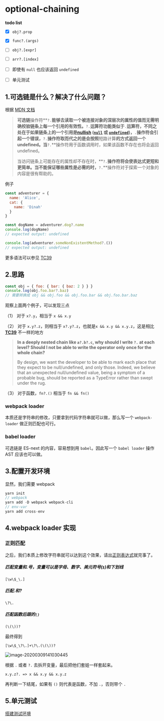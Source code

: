 # optional-chaining

**todo list**

- [x] `obj?.prop`
- [x] `func?.(args)`
- [ ] `obj?.[expr]`
- [ ] `arr?.[index]`
- [ ] 即使有 `null` 也应该返回 `undefined`
- [ ] 单元测试



## 1.可选链是什么？解决了什么问题？

根据 [MDN 文档](<[https://developer.mozilla.org/zh-CN/docs/Web/JavaScript/Reference/Operators/%E5%8F%AF%E9%80%89%E9%93%BE](https://developer.mozilla.org/zh-CN/docs/Web/JavaScript/Reference/Operators/可选链)>)

> **可选链**操作符**`?.`**能够去读取一个被连接对象的深层次的属性的值而无需明确校验链条上每一个引用的有效性。**`?.`**运算符功能类似于**`.`**运算符，不同之处在于如果链条上的一个引用是[nullish](https://developer.mozilla.org/en-US/docs/Glossary/nullish) ([`null`](https://developer.mozilla.org/zh-CN/docs/Web/JavaScript/Reference/Global_Objects/null) 或 [`undefined`](https://developer.mozilla.org/zh-CN/docs/Web/JavaScript/Reference/Global_Objects/undefined))，**`.`**操作符会引起一个错误，**`?.`**操作符取而代之的是会按照**短路计算**的方式返回一个 undefined。当**`?.`**操作符用于函数调用时，如果该函数不存在也将会返回 undefined。
>
> 当访问链条上可能存在的属性却不存在时，**`?.`**操作符将会使表达式更短和更简单。当不能保证哪些属性是必需的时，**`?.`**操作符对于探索一个对象的内容是很有帮助的。

例子

```javascript
const adventurer = {
  name: 'Alice',
  cat: {
    name: 'Dinah'
  }
}

const dogName = adventurer.dog?.name
console.log(dogName)
// expected output: undefined

console.log(adventurer.someNonExistentMethod?.())
// expected output: undefined
```

更多语法可以参见 [TC39](https://github.com/tc39/proposal-optional-chaining#syntax)



## 2.思路

```javascript
const obj = { foo: { bar: { baz: 2 } } }
console.log(obj.foo.bar?.baz)
// 需要转换成 obj && obj.foo && obj.foo.bar && obj.foo.bar.baz
```

观察上面两个例子，可以发现三点

（1） 对于 `x?.y`，相当于 `x && x.y`

（2） 对于 `x.y?.z`，则相当于 `x?.y?.z`，也就是`x && x.y && x.y.z`，这是相比 [**TC39**](https://github.com/tc39/proposal-optional-chaining#faq) 不一样的地方

> **In a deeply nested chain like `a?.b?.c`, why should I write `?.` at each level? Should I not be able to write the operator only once for the whole chain?**
>
> By design, we want the developer to be able to mark each place that they expect to be null/undefined, and only those. Indeed, we believe that an unexpected null/undefined value, being a symptom of a probable bug, should be reported as a TypeError rather than swept under the rug.

（3） 对于函数，`fn?.()` 相当于 `fn && fn()`



### webpack loader

本质还是字符串的修改，只要拿到代码字符串就可以做，那么写一个 `webpack-loader` 做正则匹配也可行。



### babel loader

可选链是 ES-next 的内容，容易想到用 `babel`。因此写一个 `babel loader` 操作 AST 应该也可以做。



## 3.配置开发环境

显然，我们需要 webpack

```c
yarn init
// webpack
yarn add -D webpack webpack-cli
// env-var
yarn add cross-env
```



## 4.webpack loader 实现

### 正则匹配

之后，我们本质上修改字符串就可以达到这个效果，请出[正则表达式](regex101)就完事了。

##### 匹配变量和.号，变量可以是字母、数字、美元符号(`$`)和下划线

`[\w\$_\.]`

##### 匹配.和?

`\?\.`

##### 匹配函数后跟的`()`

`(\(\))?`

最终得到

`[\w\$_\?\.]+\?\.(\(\))?`

![image-20200309141030445](http://qn-noter.yunxi.site/imagehost/vc292.png)

根据 `.` 或者 `?.` 去拆开变量，最后把他们套娃一样套起来。

`x.y.z?. => x && x.y && x.y.z`

再判断一下结尾，如果有 `()` 则代表是函数，不加 `.`，否则带个 `.`



## 5.单元测试

[搭建测试环境]([https://webpack.docschina.org/contribute/writing-a-loader/#%E6%B5%8B%E8%AF%95](https://webpack.docschina.org/contribute/writing-a-loader/#测试))

